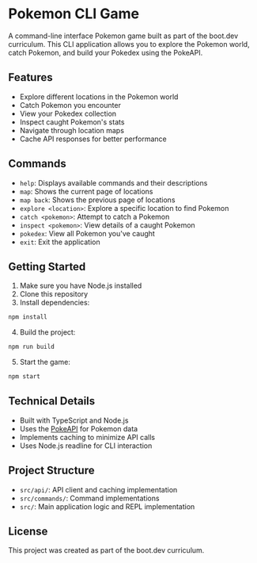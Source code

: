 # Pokemon CLI Game

A command-line interface Pokemon game built as part of the boot.dev curriculum. This CLI application allows you to explore the Pokemon world, catch Pokemon, and build your Pokedex using the PokeAPI.

## Features

- Explore different locations in the Pokemon world
- Catch Pokemon you encounter
- View your Pokedex collection
- Inspect caught Pokemon's stats
- Navigate through location maps
- Cache API responses for better performance

## Commands

- `help`: Displays available commands and their descriptions
- `map`: Shows the current page of locations
- `map back`: Shows the previous page of locations
- `explore <location>`: Explore a specific location to find Pokemon
- `catch <pokemon>`: Attempt to catch a Pokemon
- `inspect <pokemon>`: View details of a caught Pokemon
- `pokedex`: View all Pokemon you've caught
- `exit`: Exit the application

## Getting Started

1. Make sure you have Node.js installed
2. Clone this repository
3. Install dependencies:
```bash
npm install
```
4. Build the project:
```bash
npm run build
```
5. Start the game:
```bash
npm start
```

## Technical Details

- Built with TypeScript and Node.js
- Uses the [PokeAPI](https://pokeapi.co/) for Pokemon data
- Implements caching to minimize API calls
- Uses Node.js readline for CLI interaction

## Project Structure

- `src/api/`: API client and caching implementation
- `src/commands/`: Command implementations
- `src/`: Main application logic and REPL implementation

## License

This project was created as part of the boot.dev curriculum.
